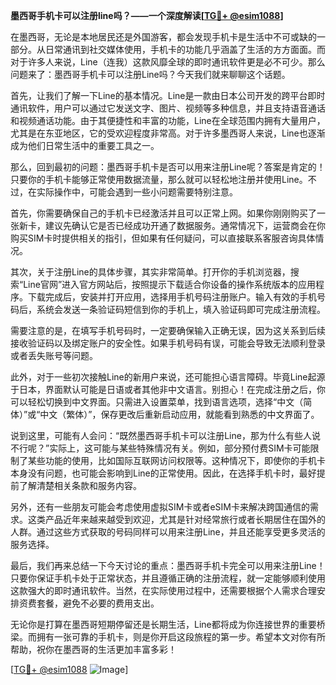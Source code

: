 **墨西哥手机卡可以注册line吗？——一个深度解读[[TG💪+ @esim1088](https://t.me/s/esim1088)]**

在墨西哥，无论是本地居民还是外国游客，都会发现手机卡是生活中不可或缺的一部分。从日常通讯到社交媒体使用，手机卡的功能几乎涵盖了生活的方方面面。而对于许多人来说，Line（连我）这款风靡全球的即时通讯软件更是必不可少。那么问题来了：墨西哥手机卡可以注册Line吗？今天我们就来聊聊这个话题。

首先，让我们了解一下Line的基本情况。Line是一款由日本公司开发的跨平台即时通讯软件，用户可以通过它发送文字、图片、视频等多种信息，并且支持语音通话和视频通话功能。由于其便捷性和丰富的功能，Line在全球范围内拥有大量用户，尤其是在东亚地区，它的受欢迎程度非常高。对于许多墨西哥人来说，Line也逐渐成为他们日常生活中的重要工具之一。

那么，回到最初的问题：墨西哥手机卡是否可以用来注册Line呢？答案是肯定的！只要你的手机卡能够正常使用数据流量，那么就可以轻松地注册并使用Line。不过，在实际操作中，可能会遇到一些小问题需要特别注意。

首先，你需要确保自己的手机卡已经激活并且可以正常上网。如果你刚刚购买了一张新卡，建议先确认它是否已经成功开通了数据服务。通常情况下，运营商会在你购买SIM卡时提供相关的指引，但如果有任何疑问，可以直接联系客服咨询具体情况。

其次，关于注册Line的具体步骤，其实非常简单。打开你的手机浏览器，搜索“Line官网”进入官方网站后，按照提示下载适合你设备的操作系统版本的应用程序。下载完成后，安装并打开应用，选择用手机号码注册账户。输入有效的手机号码后，系统会发送一条验证码短信到你的手机上，填入验证码即可完成注册流程。

需要注意的是，在填写手机号码时，一定要确保输入正确无误，因为这关系到后续接收验证码以及绑定账户的安全性。如果手机号码有误，可能会导致无法顺利登录或者丢失账号等问题。

此外，对于一些初次接触Line的新用户来说，还可能担心语言障碍。毕竟Line起源于日本，界面默认可能是日语或者其他非中文语言。别担心！在完成注册之后，你可以轻松切换到中文界面。只需进入设置菜单，找到语言选项，选择“中文（简体）”或“中文（繁体）”，保存更改后重新启动应用，就能看到熟悉的中文界面了。

说到这里，可能有人会问：“既然墨西哥手机卡可以注册Line，那为什么有些人说不行呢？”实际上，这可能与某些特殊情况有关。例如，部分预付费SIM卡可能限制了某些功能的使用，比如国际互联网访问权限等。这种情况下，即使你的手机卡本身没有问题，也可能会影响到Line的正常使用。因此，在选择手机卡时，最好提前了解清楚相关条款和服务内容。

另外，还有一些朋友可能会考虑使用虚拟SIM卡或者eSIM卡来解决跨国通信的需求。这类产品近年来越来越受到欢迎，尤其是针对经常旅行或者长期居住在国外的人群。通过这些方式获取的号码同样可以用来注册Line，并且还能享受更多灵活的服务选择。

最后，我们再来总结一下今天讨论的重点：墨西哥手机卡完全可以用来注册Line！只要你保证手机卡处于正常状态，并且遵循正确的注册流程，就一定能够顺利使用这款强大的即时通讯软件。当然，在实际使用过程中，还需要根据个人需求合理安排资费套餐，避免不必要的费用支出。

无论你是打算在墨西哥短期停留还是长期生活，Line都将成为你连接世界的重要桥梁。而拥有一张可靠的手机卡，则是你开启这段旅程的第一步。希望本文对你有所帮助，祝你在墨西哥的生活更加丰富多彩！

[[TG💪+ @esim1088](https://t.me/s/esim1088) ![Image](https://i.postimg.cc/4NQfJmqS/Snipaste-2025-05-13-00-14-12.png)]